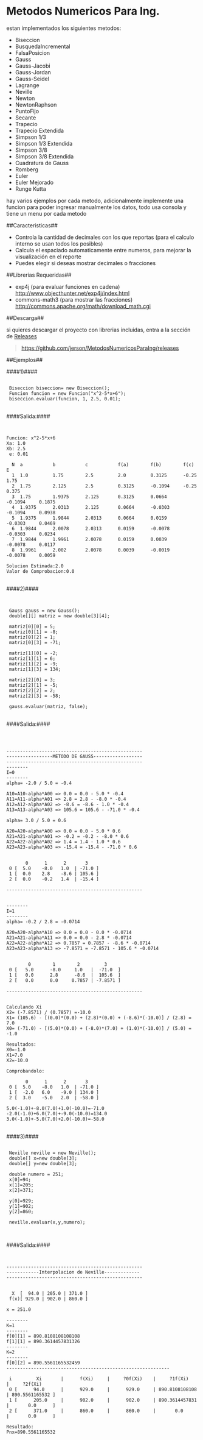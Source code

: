 
Metodos Numericos Para Ing.
===========================
estan implementados los siguientes metodos:

- Biseccion
- BusquedaIncremental
- FalsaPosicion
- Gauss
- Gauss-Jacobi
- Gauss-Jordan
- Gauss-Seidel
- Lagrange
- Neville
- Newton
- NewtonRaphson
- PuntoFijo
- Secante
- Trapecio
- Trapecio Extendida
- Simpson 1/3 
- Simpson 1/3 Extendida
- Simpson 3/8 
- Simpson 3/8 Extendida
- Cuadratura de Gauss
- Romberg
- Euler
- Euler Mejorado
- Runge Kutta

hay varios ejemplos por cada metodo, adicionalmente implemente una funcion para poder ingresar manualmente los datos, todo usa consola y tiene un menu por cada metodo

##Caracteristicas##

- Controla la cantidad de decimales con los que reportas (para el calculo interno se usan todos los posibles)
- Calcula el espaciado automaticamente entre numeros, para mejorar la visualización en el reporte
- Puedes elegir si deseas mostrar decimales o fracciones

##Librerias Requeridas##

- exp4j (para evaluar funciones en cadena) http://www.objecthunter.net/exp4j/index.html 
- commons-math3 (para mostrar las fracciones)  http://commons.apache.org/math/download_math.cgi
	

##Descarga##

si quieres descargar el proyecto con librerias incluidas, entra a la sección de [Releases](https://github.com/jerson/MetodosNumericosParaIng/releases) 
>https://github.com/jerson/MetodosNumericosParaIng/releases

##Ejemplos##


####1)####
<pre><code>
 Biseccion biseccion= new Biseccion();
 Funcion funcion = new Funcion("x^2-5*x+6");
 biseccion.evaluar(funcion, 1, 2.5, 0.01);
</code>
</pre>
####Salida:####
<pre><code>

Funcion: x^2-5*x+6
Xa: 1.0
Xb: 2.5
 e: 0.01

  N  a           b           c           f(a)        f(b)        f(c)        E           
  1  1.0         1.75        2.5         2.0         0.3125      -0.25       1.75        
  2  1.75        2.125       2.5         0.3125      -0.1094     -0.25       0.375       
  3  1.75        1.9375      2.125       0.3125      0.0664      -0.1094     0.1875      
  4  1.9375      2.0313      2.125       0.0664      -0.0303     -0.1094     0.0938      
  5  1.9375      1.9844      2.0313      0.0664      0.0159      -0.0303     0.0469      
  6  1.9844      2.0078      2.0313      0.0159      -0.0078     -0.0303     0.0234      
  7  1.9844      1.9961      2.0078      0.0159      0.0039      -0.0078     0.0117      
  8  1.9961      2.002       2.0078      0.0039      -0.0019     -0.0078     0.0059      
 
Solucion Estimada:2.0         
Valor de Comprobacion:0.0  
</code> 
</pre>

####2)####
<pre><code>

 Gauss gauss = new Gauss();
 double[][] matriz = new double[3][4];

 matriz[0][0] = 5;
 matriz[0][1] = -8;
 matriz[0][2] = 1;
 matriz[0][3] = -71;

 matriz[1][0] = -2;
 matriz[1][1] = 6;
 matriz[1][2] = -9;
 matriz[1][3] = 134;

 matriz[2][0] = 3;
 matriz[2][1] = -5;
 matriz[2][2] = 2;
 matriz[2][3] = -58;

 gauss.evaluar(matriz, false);
</code>
</pre>
####Salida:####
<pre><code>


--------------------------------------------------
-----------------METODO DE GAUSS------------------
--------------------------------------------------
--------
I=0
--------
alpha= -2.0 / 5.0 = -0.4

A10=A10-alpha*A00 => 0.0 = 0.0 - 5.0 * -0.4
A11=A11-alpha*A01 => 2.8 = 2.8 - -8.0 * -0.4
A12=A12-alpha*A02 => -8.6 = -8.6 - 1.0 * -0.4
A13=A13-alpha*A03 => 105.6 = 105.6 - -71.0 * -0.4

alpha= 3.0 / 5.0 = 0.6

A20=A20-alpha*A00 => 0.0 = 0.0 - 5.0 * 0.6
A21=A21-alpha*A01 => -0.2 = -0.2 - -8.0 * 0.6
A22=A22-alpha*A02 => 1.4 = 1.4 - 1.0 * 0.6
A23=A23-alpha*A03 => -15.4 = -15.4 - -71.0 * 0.6


       0      1      2       3   
 0 [  5.0    -8.0   1.0  | -71.0 ]
 1 [  0.0    2.8    -8.6 | 105.6 ]
 2 [  0.0    -0.2   1.4  | -15.4 ]

--------------------------------------------------


--------
I=1
--------
alpha= -0.2 / 2.8 = -0.0714

A20=A20-alpha*A10 => 0.0 = 0.0 - 0.0 * -0.0714
A21=A21-alpha*A11 => 0.0 = 0.0 - 2.8 * -0.0714
A22=A22-alpha*A12 => 0.7857 = 0.7857 - -8.6 * -0.0714
A23=A23-alpha*A13 => -7.8571 = -7.8571 - 105.6 * -0.0714


        0        1        2         3    
 0 [   5.0      -8.0     1.0   |  -71.0  ]
 1 [   0.0      2.8      -8.6  |  105.6  ]
 2 [   0.0      0.0     0.7857 | -7.8571 ]

--------------------------------------------------


Calculando Xi
X2= (-7.8571) / (0.7857) =-10.0
X1= (105.6) - [(0.0)*(0.0) + (2.8)*(0.0) + (-8.6)*(-10.0)] / (2.8) = 7.0
X0= (-71.0) - [(5.0)*(0.0) + (-8.0)*(7.0) + (1.0)*(-10.0)] / (5.0) = -1.0

Resultados:
X0=-1.0
X1=7.0
X2=-10.0

Comprobandolo:

       0      1      2       3   
 0 [  5.0    -8.0   1.0  | -71.0 ]
 1 [  -2.0   6.0    -9.0 | 134.0 ]
 2 [  3.0    -5.0   2.0  | -58.0 ]

5.0(-1.0)+-8.0(7.0)+1.0(-10.0)=-71.0
-2.0(-1.0)+6.0(7.0)+-9.0(-10.0)=134.0
3.0(-1.0)+-5.0(7.0)+2.0(-10.0)=-58.0
</code>
</pre>



####3)####
<pre><code>
 Neville neville = new Neville();
 double[] x=new double[3];
 double[] y=new double[3];

 double numero = 251;
 x[0]=94;
 x[1]=205;
 x[2]=371;

 y[0]=929;
 y[1]=902;
 y[2]=860;

 neville.evaluar(x,y,numero);

</code>
</pre>

####Salida:####
<pre><code>

--------------------------------------------------
------------Interpolacion de Neville-------------
--------------------------------------------------


  X  [  94.0 | 205.0 | 371.0 ]
 f(x)[ 929.0 | 902.0 | 860.0 ]

x = 251.0

--------
K=1
--------
f[0][1] = 890.8108108108108
f[1][1] = 890.3614457831326
--------
K=2
--------
f[0][2] = 890.5561165532459
------------------------------------------------------------

 i         Xi       |      f(Xi)     |     ?0f(Xi)    |     ?1f(Xi)    |     ?2f(Xi)    
 0 [      94.0      |      929.0     |      929.0     | 890.8108108108 | 890.5561165532 ]
 1 [      205.0     |      902.0     |      902.0     | 890.3614457831 |       0.0      ]
 2 [      371.0     |      860.0     |      860.0     |       0.0      |       0.0      ]

Resultado:
Pnx=890.5561165532
</code>
</pre>
